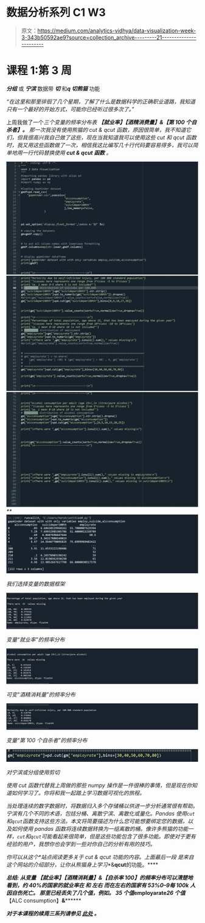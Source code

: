 # 数据分析系列 C1 W3

> 原文：<https://medium.com/analytics-vidhya/data-visualization-week-3-343b50592ae9?source=collection_archive---------21----------------------->

# 课程 1:第 3 周

***分组*** 或 ***宁滨*** 数据带 ***切*** 和***q 切******熊猫*** 功能

*“在这里和那里徘徊了几个星期，了解了什么是数据科学的正确职业道路，我知道只有一个最好的开始方式，可能你已经听过很多次了。”*

上周我做了一个*三个变量的频率分布表 ***【就业率】【酒精消费量】&【第 100 个自杀者】。*** 那一次我没有使用熊猫的 cut & qcut 函数，原因很简单，我不知道它们，但我很高兴我自己做了这些，现在当我知道我可以使用这些 cut 和 qcut 函数时，我又用这些函数做了一次，相信我这比编写几十行代码要容易得多，我可以简单地用一行代码替换使用 ***cut & qcut 函数*** 。*

*![](img/4768866a6cc026875cc5f6b85edb90b6.png)**![](img/c5671ecb25a19fd044142e139a9b9287.png)**![](img/dc2fcc946ee05e39950fbdfb6e61fd91.png)**![](img/a0d0c9608aed576375797801ffae108f.png)*

*我们选择变量的数据框架*

*![](img/6f7902b2c178e485618d3bcd948d0f36.png)*

*变量“就业率”的频率分布*

*![](img/c9c0ca67fae31b6593c839381fa162f0.png)*

*可变“酒精消耗量”的频率分布*

*![](img/2a372fe3661fd2b7fbb411d336cf9577.png)*

*变量“第 100 个自杀者”的频率分布*

*![](img/7462826381f77ded1171aa317f43805f.png)*

*对宁滨或分组使用剪切*

*使用 cut 函数代替我上周做的那些 numpy 操作是一件很棒的事情，但是现在你知道如何学习了。你将和我一起踏上学习数据可视化的旅程。*

*当处理连续的数字数据时，将数据归入多个存储桶以供进一步分析通常很有帮助。宁滨有几个不同的术语，包括分桶、离散宁滨、离散化或量化。Pandas 使用`cut`和`qcut`函数支持这些方法。本文将简要描述为什么您可能想要绑定您的数据，以及如何使用 pandas 函数将连续数据转换为一组离散的桶。像许多熊猫的功能一样，`cut`和`qcut`可能看起来很简单，但是这些功能包含了很多功能。即使对于更有经验的用户，我想你也会学到一些对你自己的分析有用的技巧。*

**你可以从这个*[](https://pbpython.com/pandas-qcut-cut.html#:~:text=The%20major%20distinction%20is%20that,specifically%20define%20the%20bin%20edges.)*站点阅读更多关于 cut & qcut 功能的内容。*上面最后一段* *是来自这个网站的介绍部分，让你从熊猫身上学习***&****qcut****的功能。****

*****总结:*** *从变量* ***【就业率】【酒精消耗量】&【自杀率 100】****的频率分布可以清楚地看到，约 40%的国家的就业率在* **和* **左右 而在**左右的国家有 53%****0–9****每 100k 人因自伤死亡。 那里已经丢失了几个值，例如。* ***35 个值*******employarate*******26 个值*******【ALC consumption】****&**********

*****对于本课程的续周三系列请参见* [***此处***](/@harshit120299) ***。*******